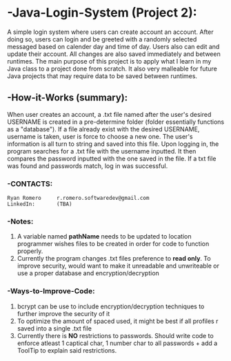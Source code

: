 # -Java-Login-System (Project 2):
A simple login system where users can create account an account. After doing so, users can login and be greeted with a randomly selected messaged based on calender day and time of day. Users also can edit and update their account. All changes are also saved immediately and between runtimes. The main purpose of this project is to apply what I learn in my Java class to a project done from scratch. It also very malleable for future Java projects that may require data to be saved between runtimes.

## -How-it-Works (summary):
When user creates an account, a .txt file named after the user's desired USERNAME is created in a pre-determine folder (folder essentially functions as a "database"). If a file already exist with the desired USERNAME, username is taken, user is force to choose a new one. The user's information is all turn to string and saved into this file. Upon logging in, the program searches for a .txt file with the username inputted. It then compares the password inputted with the one saved in the file. If a txt file was found and passwords match, log in was successful. 

### -CONTACTS:
    Ryan Romero     r.romero.softwaredev@gmail.com
    LinkedIn:       (TBA)

### -Notes:
1. A variable named **pathName** needs to be updated to location programmer wishes files to be created in order for code to function properly.
2. Currently the program changes .txt files preference to **read only**. To improve security, would want to make it unreadable and unwriteable or use a proper database and encryption/decryption

### -Ways-to-Improve-Code:
1. bcrypt can be use to include encryption/decryption techniques to further improve the security of it
2. To optimize the amount of spaced used, it might be best if all profiles r saved into a single .txt file
3. Currently there is **NO** restrictions to passwords. Should write code to enforce atleast 1 captical char, 1 number char to all passwords + add a ToolTip to explain said restrictions.
